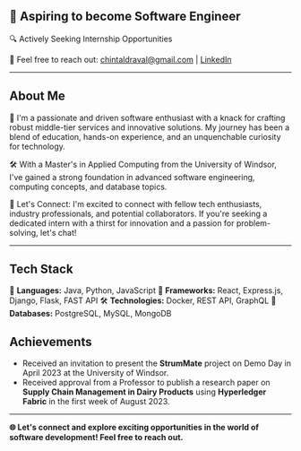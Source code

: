 
## 🚀 Aspiring to become Software Engineer

🔍 Actively Seeking Internship Opportunities

📧 Feel free to reach out: chintaldraval@gmail.com | [LinkedIn](https://www.linkedin.com/in/chintalraval63/)

---

## About Me

🌱 I'm a passionate and driven software enthusiast with a knack for crafting robust middle-tier services and innovative solutions. My journey has been a blend of education, hands-on experience, and an unquenchable curiosity for technology.

🛠️ With a Master's in Applied Computing from the University of Windsor, I've gained a strong foundation in advanced software engineering, computing concepts, and database topics.



🤝 Let's Connect: I'm excited to connect with fellow tech enthusiasts, industry professionals, and potential collaborators. If you're seeking a dedicated intern with a thirst for innovation and a passion for problem-solving, let's chat!

---

## Tech Stack

🚀 **Languages:** Java, Python, JavaScript
🌟 **Frameworks:** React, Express.js, Django, Flask, FAST API
🛠 **Technologies:** Docker, REST API, GraphQL
🧰 **Databases:** PostgreSQL, MySQL, MongoDB


## Achievements

- Received an invitation to present the **StrumMate** project on Demo Day in April 2023 at the University of Windsor.
- Received approval from a Professor to publish a research paper on **Supply Chain Management in Dairy Products** using **Hyperledger Fabric** in the first week of August 2023.

---

**🌐 Let's connect and explore exciting opportunities in the world of software development! Feel free to reach out.**
